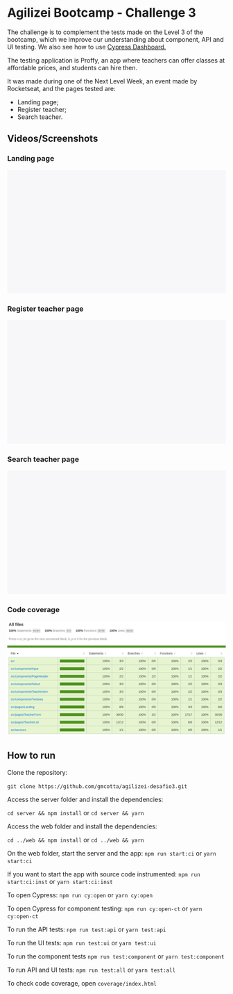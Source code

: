 # Agilizei Bootcamp - Challenge 3

The challenge is to complement the tests made on the Level 3 of the bootcamp, which we improve our understanding about component, API and UI testing. We also see how to use [Cypress Dashboard.](https://dashboard.cypress.io/projects/sbbzcn/runs/2/overview)

The testing application is Proffy, an app where teachers can offer classes at affordable prices, and students can hire then. 

It was made during one of the Next Level Week, an event made by Rocketseat, and the pages tested are:

- Landing page;
- Register teacher;
- Search teacher.

## Videos/Screenshots

### Landing page
![Landing page video](.github/assets/images/Landing.spec.ts.gif)

### Register teacher page
![Register teacher page video](.github/assets/images/TeacherForm.spec.ts.gif)

### Search teacher page
![Search teacher page video](.github/assets/images/TeacherList.spec.ts.gif)

### Code coverage
![Code coverage image](.github/assets/images/CodeCoverage.png)

## How to run

Clone the repository:

`git clone https://github.com/gmcotta/agilizei-desafio3.git`

Access the server folder and install the dependencies:

`cd server && npm install` or `cd server && yarn`

Access the web folder and install the dependencies:

`cd ../web && npm install` or `cd ../web && yarn`

On the web folder, start the server and the app:
`npm run start:ci` or `yarn start:ci`

If you want to start the app with source code instrumented:
`npm run start:ci:inst` or `yarn start:ci:inst`

To open Cypress:
`npm run cy:open` or `yarn cy:open`

To open Cypress for component testing:
`npm run cy:open-ct` or `yarn cy:open-ct`

To run the API tests:
`npm run test:api` or `yarn test:api`

To run the UI tests:
`npm run test:ui` or `yarn test:ui`

To run the component tests
`npm run test:component` or `yarn test:component`

To run API and UI tests:
`npm run test:all` or `yarn test:all`

To check code coverage, open `coverage/index.html`